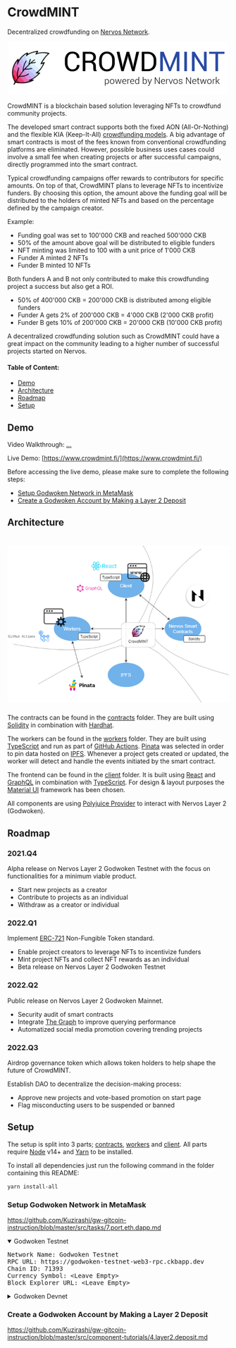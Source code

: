 # CrowdMINT

Decentralized crowdfunding on [Nervos Network](https://www.nervos.org/).

<p align="center">
	<img src="assets/logo_text.png" alt="CrowdMINT logo">
</p>

CrowdMINT is a blockchain based solution leveraging NFTs to crowdfund community projects.

The developed smart contract supports both the fixed AON (All-Or-Nothing) and the flexible KIA (Keep-It-All) [crowdfunding models](https://www.researchgate.net/publication/272306935_Crowdfunding_Models_Keep-it-All_vs_All-or-Nothing).
A big advantage of smart contracts is most of the fees known from conventional crowdfunding platforms are eliminated.
However, possible business uses cases could involve a small fee when creating projects or after successful campaigns, directly programmed into the smart contract.

Typical crowdfunding campaigns offer rewards to contributors for specific amounts. On top of that, CrowdMINT plans to leverage NFTs to incentivize funders.
By choosing this option, the amount above the funding goal will be distributed to the holders of minted NFTs and based on the percentage defined by the campaign creator.

Example:

- Funding goal was set to 100'000 CKB and reached 500'000 CKB
- 50% of the amount above goal will be distributed to eligible funders
- NFT minting was limited to 100 with a unit price of 1'000 CKB
- Funder A minted 2 NFTs
- Funder B minted 10 NFTs

Both funders A and B not only contributed to make this crowdfunding project a success but also get a ROI.

- 50% of 400'000 CKB = 200'000 CKB is distributed among eligible funders
- Funder A gets 2% of 200'000 CKB = 4'000 CKB (2'000 CKB profit)
- Funder B gets 10% of 200'000 CKB = 20'000 CKB (10'000 CKB profit)

A decentralized crowdfunding solution such as CrowdMINT could have a great impact on the community leading to a higher number of successful projects started on Nervos.

#### Table of Content:
* [Demo](#demo)
* [Architecture](#architecture)
* [Roadmap](#roadmap)
* [Setup](#setup)

## Demo <a name="demo"></a>

Video Walkthrough: [...](...)

Live Demo: [https://www.crowdmint.fi/](https://www.crowdmint.fi/)

Before accessing the live demo, please make sure to complete the following steps:
- [Setup Godwoken Network in MetaMask](#metamask)
- [Create a Godwoken Account by Making a Layer 2 Deposit](#deposit)

## Architecture <a name="architecture"></a>

<h1 align="center">
	<img src="assets/architecture.png" alt="CrowdMINT architecture">
</h1>

The contracts can be found in the [contracts](/contracts) folder.
They are built using [Solidity](https://docs.soliditylang.org/en/v0.7.6/) in combination with [Hardhat](https://hardhat.org/).

The workers can be found in the [workers](/workers) folder. 
They are built using [TypeScript](https://www.typescriptlang.org/) and run as part of [GitHub Actions](https://github.com/features/actions).
[Pinata](https://www.pinata.cloud/) was selected in order to pin data hosted on [IPFS](https://ipfs.io/).
Whenever a project gets created or updated, the worker will detect and handle the events initiated by the smart contract.

The frontend can be found in the [client](/client) folder. 
It is built using [React](https://reactjs.org/) and [GraphQL](https://graphql.org/) in combination with [TypeScript](https://www.typescriptlang.org/). 
For design & layout purposes the [Material UI](https://mui.com/) framework has been chosen.

All components are using [Polyjuice Provider](https://github.com/nervosnetwork/polyjuice-provider) to interact with Nervos Layer 2 (Godwoken).

## Roadmap <a name="roadmap"></a>

### 2021.Q4
Alpha release on Nervos Layer 2 Godwoken Testnet with the focus on functionalities for a minimum viable product.

- Start new projects as a creator
- Contribute to projects as an individual
- Withdraw as a creator or individual

### 2022.Q1
Implement [ERC-721](https://ethereum.org/en/developers/docs/standards/tokens/erc-721/) Non-Fungible Token standard.

- Enable project creators to leverage NFTs to incentivize funders
- Mint project NFTs and collect NFT rewards as an individual
- Beta release on Nervos Layer 2 Godwoken Testnet

### 2022.Q2
Public release on Nervos Layer 2 Godwoken Mainnet.

- Security audit of smart contracts
- Integrate [The Graph](https://thegraph.com/en/) to improve querying performance
- Automatized social media promotion covering trending projects

### 2022.Q3
Airdrop governance token which allows token holders to help shape the future of CrowdMINT.

Establish DAO to decentralize the decision-making process:
- Approve new projects and vote-based promotion on start page
- Flag misconducting users to be suspended or banned 

## Setup <a name="setup"></a>

The setup is split into 3 parts; [contracts](/contracts), [workers](/workers) and [client](/client). All parts require [Node](https://nodejs.org/en/) v14+ and [Yarn](https://yarnpkg.com/getting-started/install) to be installed.

To install all dependencies just run the following command in the folder containing this README:

```bash
yarn install-all
```

### Setup Godwoken Network in MetaMask <a name="metamask"></a>
https://github.com/Kuzirashi/gw-gitcoin-instruction/blob/master/src/tasks/7.port.eth.dapp.md

<details open>
<summary>Godwoken Testnet</summary>
<pre>
Network Name: Godwoken Testnet
RPC URL: https://godwoken-testnet-web3-rpc.ckbapp.dev
Chain ID: 71393
Currency Symbol: &lt;Leave Empty&gt;
Block Explorer URL: &lt;Leave Empty&gt;
</pre>
</details>

<details>
<summary>Godwoken Devnet</summary>
<pre>
Network Name: Godwoken Devnet
RPC URL: http://localhost:8024
Chain ID: 1024777
Currency Symbol: &lt;Leave Empty&gt;
Block Explorer URL: &lt;Leave Empty&gt;
</pre>
</details>

### Create a Godwoken Account by Making a Layer 2 Deposit <a name="deposit"></a>
https://github.com/Kuzirashi/gw-gitcoin-instruction/blob/master/src/component-tutorials/4.layer2.deposit.md